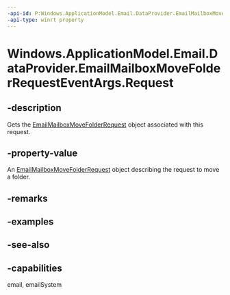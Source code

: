 ```yaml
---
-api-id: P:Windows.ApplicationModel.Email.DataProvider.EmailMailboxMoveFolderRequestEventArgs.Request
-api-type: winrt property
---
```


<!-- Property syntax
public Windows.ApplicationModel.Email.DataProvider.EmailMailboxMoveFolderRequest Request { get; }
-->

# Windows.ApplicationModel.Email.DataProvider.EmailMailboxMoveFolderRequestEventArgs.Request

## -description
Gets the [EmailMailboxMoveFolderRequest](emailmailboxmovefolderrequest.md) object associated with this request.

## -property-value
An [EmailMailboxMoveFolderRequest](emailmailboxmovefolderrequest.md) object describing the request to move a folder.

## -remarks

## -examples

## -see-also

## -capabilities
email, emailSystem

